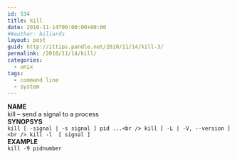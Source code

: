 ```yaml
---
id: 534
title: kill
date: 2010-11-14T00:00:00+00:00
##author: biliards
layout: post
guid: http://ittips.pandle.net/2010/11/14/kill-3/
permalink: /2010/11/14/kill/
categories:
  - unix
tags:
  - command line
  - system
---
```

**NAME**  
kill &#8211; send a signal to a process  
**SYNOPSYS**  
`kill [ -signal | -s signal ] pid ...<br />
kill [ -L | -V, --version ]<br />
kill -l  [ signal ]`  
**EXAMPLE**  
`kill -9 pidnumber`

